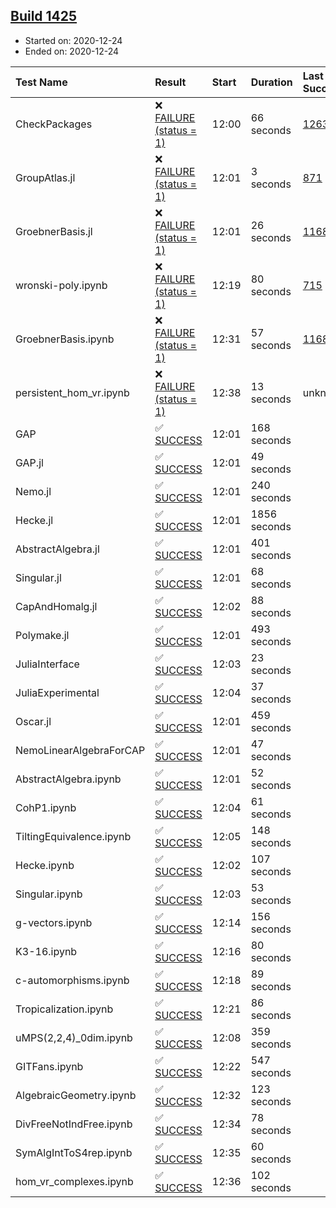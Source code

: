 ## [Build 1425](https://oscarci.mathematik.uni-kl.de/job/oscar-stable/1425/)

* Started on: 2020-12-24
* Ended on: 2020-12-24

| Test Name    | Result | Start | Duration | Last Success | First Failure |
|:-------------|:-------|:------|:---------|:-------------|:--------------|
| CheckPackages | ❌ [FAILURE (status = 1)](https://oscarci.mathematik.uni-kl.de/job/oscar-stable/1425/artifact/logs/build-1425/CheckPackages.log) | 12:00 | 66 seconds | [1263](https://oscarci.mathematik.uni-kl.de/job/oscar-stable/1263/) | [1264](https://oscarci.mathematik.uni-kl.de/job/oscar-stable/1264/) |
| GroupAtlas.jl | ❌ [FAILURE (status = 1)](https://oscarci.mathematik.uni-kl.de/job/oscar-stable/1425/artifact/logs/build-1425/GroupAtlas.jl.log) | 12:01 | 3 seconds | [871](https://oscarci.mathematik.uni-kl.de/job/oscar-stable/871/) | [872](https://oscarci.mathematik.uni-kl.de/job/oscar-stable/872/) |
| GroebnerBasis.jl | ❌ [FAILURE (status = 1)](https://oscarci.mathematik.uni-kl.de/job/oscar-stable/1425/artifact/logs/build-1425/GroebnerBasis.jl.log) | 12:01 | 26 seconds | [1168](https://oscarci.mathematik.uni-kl.de/job/oscar-stable/1168/) | [1169](https://oscarci.mathematik.uni-kl.de/job/oscar-stable/1169/) |
| wronski-poly.ipynb | ❌ [FAILURE (status = 1)](https://oscarci.mathematik.uni-kl.de/job/oscar-stable/1425/artifact/logs/build-1425/wronski-poly.ipynb.log) | 12:19 | 80 seconds | [715](https://oscarci.mathematik.uni-kl.de/job/oscar-stable/715/) | [716](https://oscarci.mathematik.uni-kl.de/job/oscar-stable/716/) |
| GroebnerBasis.ipynb | ❌ [FAILURE (status = 1)](https://oscarci.mathematik.uni-kl.de/job/oscar-stable/1425/artifact/logs/build-1425/GroebnerBasis.ipynb.log) | 12:31 | 57 seconds | [1168](https://oscarci.mathematik.uni-kl.de/job/oscar-stable/1168/) | [1169](https://oscarci.mathematik.uni-kl.de/job/oscar-stable/1169/) |
| persistent_hom_vr.ipynb | ❌ [FAILURE (status = 1)](https://oscarci.mathematik.uni-kl.de/job/oscar-stable/1425/artifact/logs/build-1425/persistent_hom_vr.ipynb.log) | 12:38 | 13 seconds | unknown | unknown |
| GAP | ✅ [SUCCESS](https://oscarci.mathematik.uni-kl.de/job/oscar-stable/1425/artifact/logs/build-1425/GAP.log) | 12:01 | 168 seconds |  |  |
| GAP.jl | ✅ [SUCCESS](https://oscarci.mathematik.uni-kl.de/job/oscar-stable/1425/artifact/logs/build-1425/GAP.jl.log) | 12:01 | 49 seconds |  |  |
| Nemo.jl | ✅ [SUCCESS](https://oscarci.mathematik.uni-kl.de/job/oscar-stable/1425/artifact/logs/build-1425/Nemo.jl.log) | 12:01 | 240 seconds |  |  |
| Hecke.jl | ✅ [SUCCESS](https://oscarci.mathematik.uni-kl.de/job/oscar-stable/1425/artifact/logs/build-1425/Hecke.jl.log) | 12:01 | 1856 seconds |  |  |
| AbstractAlgebra.jl | ✅ [SUCCESS](https://oscarci.mathematik.uni-kl.de/job/oscar-stable/1425/artifact/logs/build-1425/AbstractAlgebra.jl.log) | 12:01 | 401 seconds |  |  |
| Singular.jl | ✅ [SUCCESS](https://oscarci.mathematik.uni-kl.de/job/oscar-stable/1425/artifact/logs/build-1425/Singular.jl.log) | 12:01 | 68 seconds |  |  |
| CapAndHomalg.jl | ✅ [SUCCESS](https://oscarci.mathematik.uni-kl.de/job/oscar-stable/1425/artifact/logs/build-1425/CapAndHomalg.jl.log) | 12:02 | 88 seconds |  |  |
| Polymake.jl | ✅ [SUCCESS](https://oscarci.mathematik.uni-kl.de/job/oscar-stable/1425/artifact/logs/build-1425/Polymake.jl.log) | 12:01 | 493 seconds |  |  |
| JuliaInterface | ✅ [SUCCESS](https://oscarci.mathematik.uni-kl.de/job/oscar-stable/1425/artifact/logs/build-1425/JuliaInterface.log) | 12:03 | 23 seconds |  |  |
| JuliaExperimental | ✅ [SUCCESS](https://oscarci.mathematik.uni-kl.de/job/oscar-stable/1425/artifact/logs/build-1425/JuliaExperimental.log) | 12:04 | 37 seconds |  |  |
| Oscar.jl | ✅ [SUCCESS](https://oscarci.mathematik.uni-kl.de/job/oscar-stable/1425/artifact/logs/build-1425/Oscar.jl.log) | 12:01 | 459 seconds |  |  |
| NemoLinearAlgebraForCAP | ✅ [SUCCESS](https://oscarci.mathematik.uni-kl.de/job/oscar-stable/1425/artifact/logs/build-1425/NemoLinearAlgebraForCAP.log) | 12:01 | 47 seconds |  |  |
| AbstractAlgebra.ipynb | ✅ [SUCCESS](https://oscarci.mathematik.uni-kl.de/job/oscar-stable/1425/artifact/logs/build-1425/AbstractAlgebra.ipynb.log) | 12:01 | 52 seconds |  |  |
| CohP1.ipynb | ✅ [SUCCESS](https://oscarci.mathematik.uni-kl.de/job/oscar-stable/1425/artifact/logs/build-1425/CohP1.ipynb.log) | 12:04 | 61 seconds |  |  |
| TiltingEquivalence.ipynb | ✅ [SUCCESS](https://oscarci.mathematik.uni-kl.de/job/oscar-stable/1425/artifact/logs/build-1425/TiltingEquivalence.ipynb.log) | 12:05 | 148 seconds |  |  |
| Hecke.ipynb | ✅ [SUCCESS](https://oscarci.mathematik.uni-kl.de/job/oscar-stable/1425/artifact/logs/build-1425/Hecke.ipynb.log) | 12:02 | 107 seconds |  |  |
| Singular.ipynb | ✅ [SUCCESS](https://oscarci.mathematik.uni-kl.de/job/oscar-stable/1425/artifact/logs/build-1425/Singular.ipynb.log) | 12:03 | 53 seconds |  |  |
| g-vectors.ipynb | ✅ [SUCCESS](https://oscarci.mathematik.uni-kl.de/job/oscar-stable/1425/artifact/logs/build-1425/g-vectors.ipynb.log) | 12:14 | 156 seconds |  |  |
| K3-16.ipynb | ✅ [SUCCESS](https://oscarci.mathematik.uni-kl.de/job/oscar-stable/1425/artifact/logs/build-1425/K3-16.ipynb.log) | 12:16 | 80 seconds |  |  |
| c-automorphisms.ipynb | ✅ [SUCCESS](https://oscarci.mathematik.uni-kl.de/job/oscar-stable/1425/artifact/logs/build-1425/c-automorphisms.ipynb.log) | 12:18 | 89 seconds |  |  |
| Tropicalization.ipynb | ✅ [SUCCESS](https://oscarci.mathematik.uni-kl.de/job/oscar-stable/1425/artifact/logs/build-1425/Tropicalization.ipynb.log) | 12:21 | 86 seconds |  |  |
| uMPS(2,2,4)_0dim.ipynb | ✅ [SUCCESS](https://oscarci.mathematik.uni-kl.de/job/oscar-stable/1425/artifact/logs/build-1425/uMPS-2-2-4-_0dim.ipynb.log) | 12:08 | 359 seconds |  |  |
| GITFans.ipynb | ✅ [SUCCESS](https://oscarci.mathematik.uni-kl.de/job/oscar-stable/1425/artifact/logs/build-1425/GITFans.ipynb.log) | 12:22 | 547 seconds |  |  |
| AlgebraicGeometry.ipynb | ✅ [SUCCESS](https://oscarci.mathematik.uni-kl.de/job/oscar-stable/1425/artifact/logs/build-1425/AlgebraicGeometry.ipynb.log) | 12:32 | 123 seconds |  |  |
| DivFreeNotIndFree.ipynb | ✅ [SUCCESS](https://oscarci.mathematik.uni-kl.de/job/oscar-stable/1425/artifact/logs/build-1425/DivFreeNotIndFree.ipynb.log) | 12:34 | 78 seconds |  |  |
| SymAlgIntToS4rep.ipynb | ✅ [SUCCESS](https://oscarci.mathematik.uni-kl.de/job/oscar-stable/1425/artifact/logs/build-1425/SymAlgIntToS4rep.ipynb.log) | 12:35 | 60 seconds |  |  |
| hom_vr_complexes.ipynb | ✅ [SUCCESS](https://oscarci.mathematik.uni-kl.de/job/oscar-stable/1425/artifact/logs/build-1425/hom_vr_complexes.ipynb.log) | 12:36 | 102 seconds |  |  |
